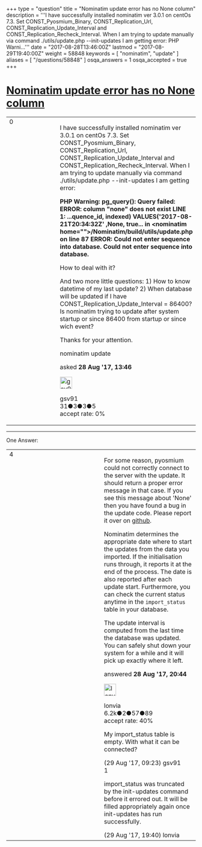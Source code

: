 +++
type = "question"
title = "Nominatim update error has no None column"
description = '''I have successfully installed nominatim ver 3.0.1 on centOs 7.3. Set CONST_Pyosmium_Binary, CONST_Replication_Url, CONST_Replication_Update_Interval and CONST_Replication_Recheck_Interval. When I am trying to update manually via command ./utils/update.php --init-updates I am getting error: PHP Warni...'''
date = "2017-08-28T13:46:00Z"
lastmod = "2017-08-29T19:40:00Z"
weight = 58848
keywords = [ "nominatim", "update" ]
aliases = [ "/questions/58848" ]
osqa_answers = 1
osqa_accepted = true
+++

<div class="headNormal">

# [Nominatim update error has no None column](/questions/58848/nominatim-update-error-has-no-none-column)

</div>

<div id="main-body">

<div id="askform">

<table id="question-table" style="width:100%;">
<colgroup>
<col style="width: 50%" />
<col style="width: 50%" />
</colgroup>
<tbody>
<tr>
<td style="width: 30px; vertical-align: top"><div class="vote-buttons">
<span id="post-58848-upvote" class="ajax-command post-vote up" rel="nofollow" title="I like this post (click again to cancel)"> </span>
<div id="post-58848-score" class="post-score" title="current number of votes">
0
</div>
<span id="post-58848-downvote" class="ajax-command post-vote down" rel="nofollow" title="I dont like this post (click again to cancel)"> </span> <span id="favorite-mark" class="ajax-command favorite-mark" rel="nofollow" title="mark/unmark this question as favorite (click again to cancel)"> </span>
<div id="favorite-count" class="favorite-count">
&#10;</div>
</div></td>
<td><div id="item-right">
<div class="question-body">
<p>I have successfully installed nominatim ver 3.0.1 on centOs 7.3. Set CONST_Pyosmium_Binary, CONST_Replication_Url, CONST_Replication_Update_Interval and CONST_Replication_Recheck_Interval. When I am trying to update manually via command ./utils/update.php --init-updates I am getting error:</p>
<p><strong>PHP Warning: pg_query(): Query failed: ERROR: column "none" does not exist LINE 1: ...quence_id, indexed) VALUES('2017-08-21T20:34:32Z' ,None, true... in &lt;nominatim home=""&gt;/Nominatim/build/utils/update.php on line 87 ERROR: Could not enter sequence into database. Could not enter sequence into database.</strong></p>
<p>How to deal with it?</p>
<p>And two more little questions: 1) How to know datetime of my last update? 2) When database will be updated if I have CONST_Replication_Update_Interval = 86400? Is nominatim trying to update after system startup or since 86400 from startup or since wich event?</p>
<p>Thanks for your attention.</p>
</div>
<div id="question-tags" class="tags-container tags">
<span class="post-tag tag-link-nominatim" rel="tag" title="see questions tagged &#39;nominatim&#39;">nominatim</span> <span class="post-tag tag-link-update" rel="tag" title="see questions tagged &#39;update&#39;">update</span>
</div>
<div id="question-controls" class="post-controls">
&#10;</div>
<div class="post-update-info-container">
<div class="post-update-info post-update-info-user">
<p>asked <strong>28 Aug '17, 13:46</strong></p>
<img src="https://secure.gravatar.com/avatar/d2d51d4ac4f36d821d8ec0bf48ea985b?s=32&amp;d=identicon&amp;r=g" class="gravatar" width="32" height="32" alt="gsv91&#39;s gravatar image" />
<p><span>gsv91</span><br />
<span class="score" title="31 reputation points">31</span><span title="3 badges"><span class="badge1">●</span><span class="badgecount">3</span></span><span title="3 badges"><span class="silver">●</span><span class="badgecount">3</span></span><span title="5 badges"><span class="bronze">●</span><span class="badgecount">5</span></span><br />
<span class="accept_rate" title="Rate of the user&#39;s accepted answers">accept rate:</span> <span title="gsv91 has no accepted answers">0%</span></p>
</div>
</div>
<div id="comments-container-58848" class="comments-container">
&#10;</div>
<div id="comment-tools-58848" class="comment-tools">
&#10;</div>
<div class="clear">
&#10;</div>
<div id="comment-58848-form-container" class="comment-form-container">
&#10;</div>
<div class="clear">
&#10;</div>
</div></td>
</tr>
</tbody>
</table>

------------------------------------------------------------------------

<div class="tabBar">

<span id="sort-top"></span>

<div class="headQuestions">

One Answer:

</div>

</div>

<span id="58851"></span>

<div id="answer-container-58851" class="answer accepted-answer">

<table style="width:100%;">
<colgroup>
<col style="width: 50%" />
<col style="width: 50%" />
</colgroup>
<tbody>
<tr>
<td style="width: 30px; vertical-align: top"><div class="vote-buttons">
<span id="post-58851-upvote" class="ajax-command post-vote up" rel="nofollow" title="I like this post (click again to cancel)"> </span>
<div id="post-58851-score" class="post-score" title="current number of votes">
4
</div>
<span id="post-58851-downvote" class="ajax-command post-vote down" rel="nofollow" title="I dont like this post (click again to cancel)"> </span> <span class="accept-answer on" rel="nofollow" title="gsv91 has selected this answer as the correct answer"> </span>
</div></td>
<td><div class="item-right">
<div class="answer-body">
<p>For some reason, pyosmium could not correctly connect to the server with the update. It should return a proper error message in that case. If you see this message about 'None' then you have found a bug in the update code. Please report it over on <a href="https://github.com/openstreetmap/Nominatim/issues">github</a>.</p>
<p>Nominatim determines the appropriate date where to start the updates from the data you imported. If the initialisation runs through, it reports it at the end of the process. The date is also reported after each update start. Furthermore, you can check the current status anytime in the <code>import_status</code> table in your database.</p>
<p>The update interval is computed from the last time the database was updated. You can safely shut down your system for a while and it will pick up exactly where it left.</p>
</div>
<div class="answer-controls post-controls">
&#10;</div>
<div class="post-update-info-container">
<div class="post-update-info post-update-info-user">
<p>answered <strong>28 Aug '17, 20:44</strong></p>
<img src="https://secure.gravatar.com/avatar/d888b712d85dee0aa304297f2dc697c7?s=32&amp;d=identicon&amp;r=g" class="gravatar" width="32" height="32" alt="lonvia&#39;s gravatar image" />
<p><span>lonvia</span><br />
<span class="score" title="6213 reputation points"><span>6.2k</span></span><span title="2 badges"><span class="badge1">●</span><span class="badgecount">2</span></span><span title="57 badges"><span class="silver">●</span><span class="badgecount">57</span></span><span title="89 badges"><span class="bronze">●</span><span class="badgecount">89</span></span><br />
<span class="accept_rate" title="Rate of the user&#39;s accepted answers">accept rate:</span> <span title="lonvia has 43 accepted answers">40%</span></p>
</div>
</div>
<div id="comments-container-58851" class="comments-container">
<span id="58856"></span>
<div id="comment-58856" class="comment">
<div id="post-58856-score" class="comment-score">
&#10;</div>
<div class="comment-text">
<p>My import_status table is empty. With what it can be connected?</p>
</div>
<div id="comment-58856-info" class="comment-info">
<span class="comment-age">(29 Aug '17, 09:23)</span> <span class="comment-user userinfo">gsv91</span>
</div>
</div>
<span id="58858"></span>
<div id="comment-58858" class="comment">
<div id="post-58858-score" class="comment-score">
1
</div>
<div class="comment-text">
<p>import_status was truncated by the init-updates command before it errored out. It will be filled appropriately again once init-updates has run successfully.</p>
</div>
<div id="comment-58858-info" class="comment-info">
<span class="comment-age">(29 Aug '17, 19:40)</span> <span class="comment-user userinfo">lonvia</span>
</div>
</div>
</div>
<div id="comment-tools-58851" class="comment-tools">
&#10;</div>
<div class="clear">
&#10;</div>
<div id="comment-58851-form-container" class="comment-form-container">
&#10;</div>
<div class="clear">
&#10;</div>
</div></td>
</tr>
</tbody>
</table>

</div>

<div class="paginator-container-left">

</div>

</div>

</div>

